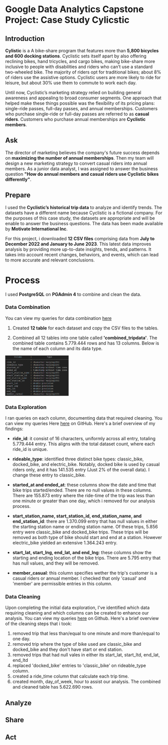 # Google Data Analytics Capstone Project: Case Study Cylicstic

## Introduction
**Cylistic** is a A bike-share program that features more than **5,800 bicycles and 600 docking stations**. Cyclistic sets itself
apart by also offering reclining bikes, hand tricycles, and cargo bikes, making bike-share more inclusive to people with
disabilities and riders who can’t use a standard two-wheeled bike. The majority of riders opt for traditional bikes; about
8% of riders use the assistive options. Cyclistic users are more likely to ride for leisure, but about 30% use them to
commute to work each day.

Until now, Cyclistic’s marketing strategy relied on building general awareness and appealing to broad consumer segments.
One approach that helped make these things possible was the flexibility of its pricing plans: single-ride passes, full-day passes,
and annual memberships. Customers who purchase single-ride or full-day passes are referred to as **casual riders**. Customers
who purchase annual memberships are **Cyclistic members**.

## Ask
The director of marketing believes the company's future success depends on **maximizing the number of annual memberships**. Then my team will design a new marketing strategy to convert casual riders into annual members. As a junior data analyst, I was assigned to answer the business question **"How do annual members and casual riders use Cyclistic bikes differently"**. 

## Prepare
I used the **Cyclistic’s historical trip data** to analyze and identify trends. The datasets have a different name because Cyclistic is a fictional company. For the purposes of this case study, the datasets are appropriate and will be enable to answer the business questions. The data has been made available by **Motivate International Inc**.

For this project, i downloaded **12 CSV files** comprising data from **July to December 2022 and January to June 2023**. This latest data improves analysis by providing more up-to-date insights, trends, and patterns. It takes into account recent changes, behaviors, and events, which can lead to more accurate and relevant conclusions.

# Process
I used **PostgreSQL** on **PGAdmin 4** to combine and clean the data.

### Data Combination
You can view my queries for data combination [here](combine_datasets.sql)
1. Created **12 table** for each dataset and copy the CSV files to the tables.

2. Combined all 12 tables into one table called **'combined_tripdata'**. The combined table contains 5.779.444 rows and has 13 columns. Below is the name of each column and its data type.

<img src="img/datatype.png" alt= "image" width="40%" height="40%">

### Data Exploration

I ran queries on each column, documenting data that required cleaning. You can view my queries Here [here](data_exploration.sql) on GitHub. Here's a brief overview of my findings:

* **ride_id**: it consist of 16 characters, uniformly across all entry, totaling 5.779.444 entry. This aligns with the total dataset count, where each ride_id is unique.

* **rideable_type**: identified three distinct bike types: classic_bike, docked_bike, and electric_bike. Notably, docked bike is used by casual riders only, and it has 141.535 entry (Just 2% of the overall data). I change these entry to classic_bike.

* **started_at and ended_at**: these columns show the date and time that bike trips started/ended. There are no null values in these columns. There are 155.873 entry where the ride-time of the trip was less than one minute or greater than one day, which i removed for our analysis process.

* **start_station_name, start_station_id, end_station_name, and end_station_id**: there are 1.370.099 entry that has null values in either the starting station name or ending station name. Of these trips, 5.856 entry were classic_bike and docked_bike trips. These trips will be removed as both type of bike should start and end at a station. However electric_bike yielded an extensive 1.364.243 entry.

* **start_lat, start_lng, end_lat, and end_lng**: these columns show the starting and ending location of the bike trips. There are 5.795 entry that has null values, and they will be removed.

* **member_casual**: this column specifies wether the trip's customer is a casual riders or annual member. I checked that only 'casual' and 'member' are permissible entries in this column.

### Data Cleaning

Upon completing the initial data exploration, I've identified which data requiring cleaning and which columns can be created to enhance our analysis. You can view my queries [here](data_cleaning.sql) on Github. Here's a brief overview of the cleaning steps that i took:
1. removed trip that less than/equal to one minute and more than/equal to one day.
2. removed trip where the type of bike used are classic_bike and docked_bike and they don't have start or end station.
3. removed trips that had null vales in either its start_lat, start_ltd, end_lat, end_ltd
4. replaced 'docked_bike' entries to 'classic_bike' on rideable_type column.
5. created a ride_time column that calculate each trip time.
6. created month, day_of_week, hour to assist our analysis.
The combined and cleaned table has 5.622.690 rows.


## Analyze

## Share

## Act
